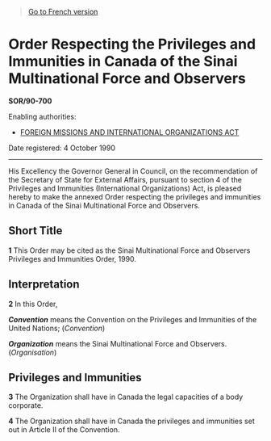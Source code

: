 > [Go to French version](/fr/Règlements/Décrets,%20ordonnances%20et%20règlements%20statutaires/90/700.md)

# Order Respecting the Privileges and Immunities in Canada of the Sinai Multinational Force and Observers

**SOR/90-700**

Enabling authorities: 
- [FOREIGN MISSIONS AND INTERNATIONAL ORGANIZATIONS ACT](/en/Acts/Statutes%20of%20Canada/1991/c.%2041.md)

Date registered: 4 October 1990

----------

His Excellency the Governor General in Council, on the recommendation of the Secretary of State for External Affairs, pursuant to section 4 of the Privileges and Immunities (International Organizations) Act, is pleased hereby to make the annexed Order respecting the privileges and immunities in Canada of the Sinai Multinational Force and Observers.




## Short Title


**1** This Order may be cited as the Sinai Multinational Force and Observers Privileges and Immunities Order, 1990.




## Interpretation


**2** In this Order,

***Convention*** means the Convention on the Privileges and Immunities of the United Nations; (*Convention*)

***Organization*** means the Sinai Multinational Force and Observers. (*Organisation*)




## Privileges and Immunities


**3** The Organization shall have in Canada the legal capacities of a body corporate.



**4** The Organization shall have in Canada the privileges and immunities set out in Article II of the Convention.


